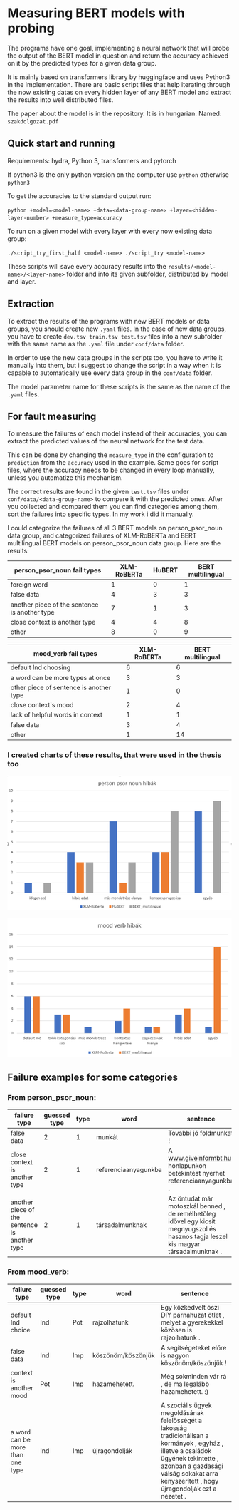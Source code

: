 # Measuring BERT models with probing

The programs have one goal, implementing a neural network that will probe the output of the BERT model in question and return the accuracy achieved on it by the predicted types for a given data group.

It is mainly based on transformers library by huggingface and uses Python3 in the implementation. There are basic script files that help iterating through the now existing datas on every hidden layer of any BERT model and extract the results into well distributed files.

The paper about the model is in the repository. It is in hungarian. Named: `szakdolgozat.pdf`

## Quick start and running

Requirements: hydra, Python 3, transformers and pytorch

If python3 is the only python version on the computer use `python` otherwise `python3`

To get the accuracies to the standard output run:

`python +model=<model-name> +data=<data-group-name> +layer=<hidden-layer-number> +measure_type=accuracy `

To run on a given model with every layer with every now existing data group:

`./script_try_first_half <model-name>
./script_try <model-name>`

These scripts will save every accuracy results into the `results/<model-name>/<layer-name>` folder and into its given subfolder, distributed by model and layer.

## Extraction

To extract the results of the programs with new BERT models or data groups, you should create new `.yaml` files.
In the case of new data groups, you have to create `dev.tsv train.tsv test.tsv` files into a new subfolder with the same name as the `.yaml` file under `conf/data` folder.

In order to use the new data groups in the scripts too, you have to write it manually into them, but i suggest to change the script in a way when it is capable to automatically use every data group in the `conf/data` folder.

The model parameter name for these scripts is the same as the name of the `.yaml` files.

## For fault measuring

To measure the failures of each model instead of their accuracies, you can extract the predicted values of the neural network for the test data.

This can be done by changing the `measure_type` in the configuration to `prediction` from the `accuracy` used in the example. Same goes for script files, where the accuracy needs to be changed in every loop manually, unless you automatize this mechanism.

The correct results are found in the given `test.tsv` files under `conf/data/<data-group-name>` to compare it with the predicted ones. After you collected and compared them you can find categories among them, sort the failures into specific types. In my work i did it manually.

I could categorize the failures of all 3 BERT models on person_psor_noun data group, and categorized failures of XLM-RoBERTa and BERT multilingual BERT models on person_psor_noun data group. Here are the results:

person_psor_noun fail types | XLM-RoBERTa | HuBERT | BERT multilingual
---------- | ---------- | ---------- | ----------
foreign word | 1 | 0 | 1
false data | 4 | 3 | 3
another piece of the sentence is another type | 7 | 1 | 3
close context is another type | 4 | 4 | 8
other | 8 | 0 | 9

mood_verb fail types | XLM-RoBERTa | BERT multilingual
---------- | ---------- | ----------
default Ind choosing | 6 | 6
a word can be more types at once | 3 | 3
other piece of sentence is another type | 1 | 0
close context's mood | 2 | 4
lack of helpful words in context | 1 | 1
false data | 3 | 4
other | 1 | 14

### I created charts of these results, that were used in the thesis too

![](person_psor_fail.PNG)

![](mood_verb_fail.PNG)

## Failure examples for some categories

### From person_psor_noun:

failure type | guessed type | type | word | sentence
---------- | ---------- | ---------- | ---------- | ----------
false data | 2 | 1 | munkát | Tovabbi jó foldmunkat !
close context is another type | 2 | 1 | referenciaanyagunkba | A www.giveinformbt.hu honlapunkon betekintést nyerhet referenciaanyagunkba .
another piece of the sentence is another type | 2 | 1 | társadalmunknak | Az öntudat már motoszkál benned , de remélhetőleg idővel egy kicsit megnyugszol és hasznos tagja leszel kis magyar társadalmunknak .

### From mood_verb:

failure type | guessed type | type | word | sentence
---------- | ---------- | ---------- | ---------- | ----------
default Ind choice | Ind | Pot | rajzolhatunk | Egy közkedvelt őszi DIY párnahuzat ötlet , melyet a gyerekekkel közösen is rajzolhatunk .
false data | Ind | Imp | köszönöm/köszönjük | A segítségeteket előre is nagyon köszönöm/köszönjük !
context is another mood | Pot | Imp | hazamehetett. | Még sokminden vár rá , de ma legalább hazamehetett. :)
a word can be more than one type | Ind | Imp | újragondolják | A szociális ügyek megoldásának felelősségét a lakosság tradicionálisan a kormányok , egyház , illetve a családok ügyének tekintette , azonban a gazdasági válság sokakat arra kényszerített , hogy újragondolják ezt a nézetet .

